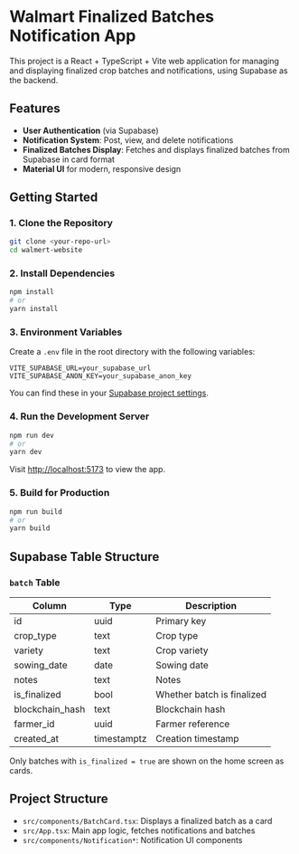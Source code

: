 # Walmart Finalized Batches Notification App

This project is a React + TypeScript + Vite web application for managing and displaying finalized crop batches and notifications, using Supabase as the backend.

## Features
- **User Authentication** (via Supabase)
- **Notification System**: Post, view, and delete notifications
- **Finalized Batches Display**: Fetches and displays finalized batches from Supabase in card format
- **Material UI** for modern, responsive design

## Getting Started

### 1. Clone the Repository
```bash
git clone <your-repo-url>
cd walmert-website
```

### 2. Install Dependencies
```bash
npm install
# or
yarn install
```

### 3. Environment Variables
Create a `.env` file in the root directory with the following variables:
```env
VITE_SUPABASE_URL=your_supabase_url
VITE_SUPABASE_ANON_KEY=your_supabase_anon_key
```
You can find these in your [Supabase project settings](https://app.supabase.com/).

### 4. Run the Development Server
```bash
npm run dev
# or
yarn dev
```
Visit [http://localhost:5173](http://localhost:5173) to view the app.

### 5. Build for Production
```bash
npm run build
# or
yarn build
```

## Supabase Table Structure

### `batch` Table
| Column           | Type      | Description                |
|------------------|-----------|----------------------------|
| id               | uuid      | Primary key                |
| crop_type        | text      | Crop type                  |
| variety          | text      | Crop variety               |
| sowing_date      | date      | Sowing date                |
| notes            | text      | Notes                      |
| is_finalized     | bool      | Whether batch is finalized |
| blockchain_hash  | text      | Blockchain hash            |
| farmer_id        | uuid      | Farmer reference           |
| created_at       | timestamptz | Creation timestamp      |

Only batches with `is_finalized = true` are shown on the home screen as cards.

## Project Structure
- `src/components/BatchCard.tsx`: Displays a finalized batch as a card
- `src/App.tsx`: Main app logic, fetches notifications and batches
- `src/components/Notification*`: Notification UI components

